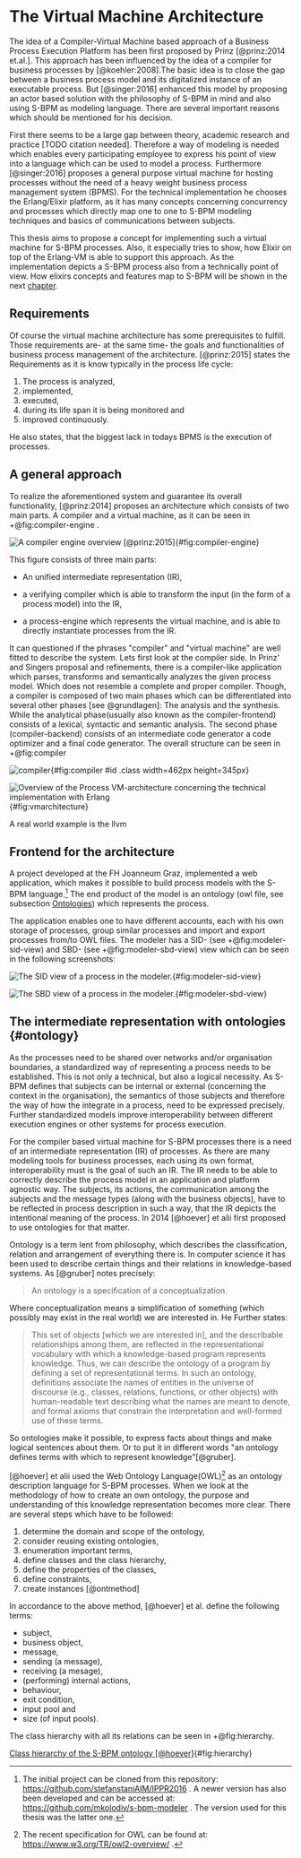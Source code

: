 The Virtual Machine Architecture
================================================================================

The idea of a Compiler-Virtual Machine based approach of a Business Process
Execution Platform has been first proposed by Prinz [@prinz:2014 et.al.]. This
approach has been influenced by the idea of a compiler for business processes by
[@koehler:2008].The basic idea is to close the gap between a business process model
and its digitalized instance of an executable process. But [@singer:2016]
enhanced this model by proposing an actor based solution with the philosophy of
S-BPM in mind and also using S-BPM as modeling language. There are several
important reasons which should be mentioned for his decision. 

First there seems to be a large gap between theory, academic research and
practice [TODO citation needed]. Therefore a way of modeling is needed which
enables every participating employee to express his point of view into a
language which can be used to model a process. Furthermore [@singer:2016] proposes a
general purpose virtual machine for hosting processes without the need of a
heavy weight business process management system (BPMS). For the technical
implementation he chooses the Erlang/Elixir platform, as it has many concepts
concerning concurrency and processes which directly map one to one to S-BPM
modeling techniques and basics of communications between subjects. 

This thesis aims to propose a concept for implementing such a virtual machine for S-BPM processes. Also, 
it especially tries to show, how Elixir on top of the Erlang-VM is able to
support this approach. As the implementation depicts a S-BPM process also from a
technically point of view.
How elixirs concepts and features map to S-BPM will be shown in the next [chapter](#technics).

Requirements
--------------------------------------------------------------------------------

Of course the virtual machine architecture has some prerequisites to fulfill.
Those requirements are- at the same time- the goals and functionalities of business
process management of the architecture. [@prinz:2015] states the Requirements as
it is know typically in the process life cycle:

1. The process is analyzed, 
2. implemented, 
3. executed, 
4. during its life span it is being monitored and 
5. improved continuously.

He also states, that the biggest lack in todays BPMS is the execution of processes.


A general approach
--------------------------------------------------------------------------------

To realize the aforementioned system and guarantee its overall functionality,
[@prinz:2014] proposes an architecture which consists of two main parts. A
compiler and a virtual machine, as it can be seen in +@fig:compiler-engine .

![A compiler engine overview [@prinz:2015]](images/compiler-engine.png){#fig:compiler-engine}

This figure consists of three main parts:

- An unified intermediate representation (IR),

- a verifying compiler which is able to transform the input (in the form of a
  process model) into the IR,

- a process-engine which represents the virtual machine, and is able to
  directly instantiate processes from the IR.

It can questioned if the phrases "compiler" and "virtual machine" are well
fitted to describe the system. Lets first look at the compiler side. In Prinz'
and Singers proposal and refinements, there is a compiler-like application which
parses, transforms and semantically analyzes the given process model. Which does
not resemble a complete and proper compiler. Though, a compiler is composed of
two main phases which can be differentiated into several other phases
[see @grundlagen]: The analysis and the synthesis. While the analytical
phase(usually also known as the compiler-frontend) consists of a lexical,
syntactic and semantic analysis. The second phase (compiler-backend) consists of
an intermediate code generator a code optimizer and a final code generator. The
overall structure can be seen in +@fig:compiler 

![compiler](images/compiler.png){#fig:compiler #id .class width=462px height=345px}

![Overview of the Process VM-architecture concerning the technical implementation with Erlang](images/vmarchitektur.png){#fig:vmarchitecture}

A real world example is the llvm 

Frontend for the architecture
--------------------------------------------------------------------------------


A project developed at the FH Joanneum Graz, implemented a web application, which 
makes it possible to build process models with the S-BPM language.[^github-modeler] The end product of
the model is an ontology (owl file, see subsection [Ontologies](#ontology)) which represents the process.

The application enables one to have different accounts, 
each with his own storage of processes, group similar processes and import and export
processes from/to OWL files. The modeler has a SID- (see +@fig:modeler-sid-view) and SBD- (see +@fig:modeler-sbd-view)
view which can be seen in the following
screenshots:

![The SID view of a process in the modeler.](images/modeler_sid_view.png){#fig:modeler-sid-view}

![The SBD view of a process in the modeler.](images/modeler_sbd_view.png){#fig:modeler-sbd-view}


[^github-modeler]: The initial project can be cloned from this repository:
  https://github.com/stefanstaniAIM/IPPR2016 . A newer version has also been
  developed and can be accessed at: https://github.com/mkolodiy/s-bpm-modeler .
  The version used for this thesis was the latter one.

## The intermediate representation with ontologies {#ontology}

As the processes need to be shared over networks and/or organisation
boundaries, a standardized way of representing a process needs to be
established. This is not only a technical, but also a logical necessity. As
S-BPM defines that subjects can be internal or external (concerning the context
in the organisation), the semantics of those subjects and therefore the way of
how the integrate in a process, need to be expressed precisely. Further
standardized models improve interoperability between different execution
engines or other systems for process execution. 

For the compiler based virtual machine for S-BPM processes there is a need of an intermediate representation (IR)
of processes. As there are many modeling tools for business processes, each using its own format, interoperability
must is the goal of such an IR.
The IR needs to be able to correctly describe the process model in an application and platform agnostic way. The
subjects, its actions, the communication among the subjects and the message types (along with the business objects),
have to be reflected in process description in such a way, that the IR depicts the intentional meaning of the process.
In 2014 [@hoever] et alii first proposed to use ontologies for that matter. 

Ontology is a term lent from philosophy, which describes the classification, relation and arrangement of everything there is.
In computer science it has been used to describe certain things and their relations in knowledge-based systems.
As [@gruber] notes precisely:

> An ontology is a specification of a conceptualization.

Where conceptualization means a simplification of something (which possibly may exist in the real world)
we are interested in. He Further states:

> This set of objects [which we are interested in],
> and the describable relationships among them, are reflected in the representational
> vocabulary with which a knowledge-based program represents knowledge. Thus, we
> can describe the ontology of a program by defining a set of representational terms. In
> such an ontology, definitions associate the names of entities in the universe of discourse
> (e.g., classes, relations, functions, or other objects) with human-readable text describing
> what the names are meant to denote, and formal axioms that constrain the
> interpretation and well-formed use of these terms.

So ontologies make it possible, to express facts about things and make logical sentences
about them. Or to put it in different words "an ontology defines terms with which to 
represent knowledge"[@gruber]. 

[@hoever] et alii used the Web Ontology Language(OWL)[^owl] as an ontology description language for S-BPM processes.
When we look at the methodology of how to create an own ontology, the purpose and understanding of this
knowledge representation becomes more clear.
There are several steps which have to be followed:

1. determine the domain and scope of the ontology,
2. consider reusing existing ontologies,
3. enumeration important terms,
4. define classes and the class hierarchy,
5. define the properties of the classes,
6. define constraints,
7. create instances [@ontmethod]

[^owl]: The recent specification for OWL can be found at: https://www.w3.org/TR/owl2-overview/ .

In accordance to the above method, [@hoever] et al. define the following terms:

- subject,
- business object,
- message,
- sending (a message),
- receiving (a mesage),
- (performing) internal actions,
- behaviour,
- exit condition,
- input pool and
- size (of input pools).

The class hierarchy with all its relations can be seen in +@fig:hierarchy. 

[Class hierarchy of the S-BPM ontology [@hoever]](images/class_hierarchy.png){#fig:hierarchy}


